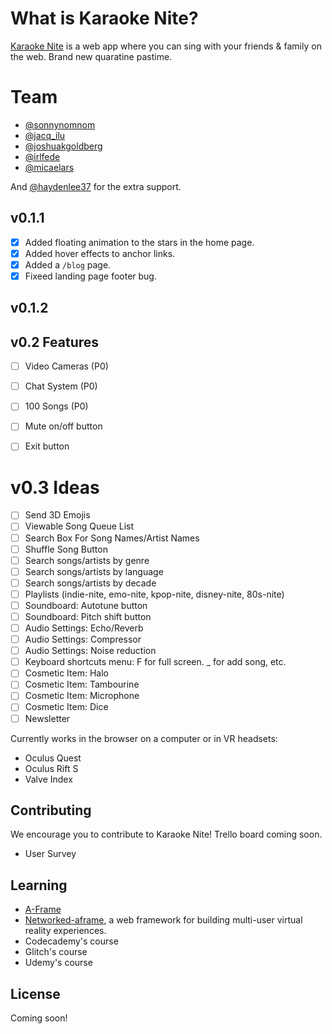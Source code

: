 # What is Karaoke Nite?

[Karaoke Nite](https://karaokenite.co) is a web app where you can sing with your friends & family on the web. Brand new quaratine pastime.

# Team

- [@sonnynomnom](https://twitter.com/sonnynomnom)
- [@jacq_ilu](https://twitter.com/jackieis_online)
- [@joshuakgoldberg](https://twitter.com/JoshuaKGoldberg)
- [@irlfede](https://twitter.com/irlfede)
- [@micaelars](https://www.behance.net/micaelars)

And [@haydenlee37](https://twitter.com/HaydenLee37) for the extra support.

## v0.1.1

- [x] Added floating animation to the stars in the home page.
- [x] Added hover effects to anchor links.
- [x] Added a `/blog` page.
- [x] Fixeed landing page footer bug.

## v0.1.2

## v0.2 Features

- [ ] Video Cameras (P0)
- [ ] Chat System (P0)
- [ ] 100 Songs (P0)
- [ ] Mute on/off button
- [ ] Exit button


# v0.3 Ideas

- [ ] Send 3D Emojis
- [ ] Viewable Song Queue List
- [ ] Search Box For Song Names/Artist Names
- [ ] Shuffle Song Button
- [ ] Search songs/artists by genre
- [ ] Search songs/artists by language
- [ ] Search songs/artists by decade
- [ ] Playlists (indie-nite, emo-nite, kpop-nite, disney-nite, 80s-nite)
- [ ] Soundboard: Autotune button
- [ ] Soundboard: Pitch shift button
- [ ] Audio Settings: Echo/Reverb
- [ ] Audio Settings: Compressor
- [ ] Audio Settings: Noise reduction
- [ ] Keyboard shortcuts menu: F for full screen. _ for add song, etc.
- [ ] Cosmetic Item: Halo
- [ ] Cosmetic Item: Tambourine
- [ ] Cosmetic Item: Microphone
- [ ] Cosmetic Item: Dice
- [ ] Newsletter

Currently works in the browser on a computer or in VR headsets:

- Oculus Quest
- Oculus Rift S
- Valve Index

## Contributing

We encourage you to contribute to Karaoke Nite! Trello board coming soon.

- User Survey

## Learning

- [A-Frame](https://aframe.io)
- [Networked-aframe](https://github.com/networked-aframe/networked-aframe), a web framework for building multi-user virtual reality experiences.
- Codecademy's course
- Glitch's course
- Udemy's course

## License

Coming soon!
